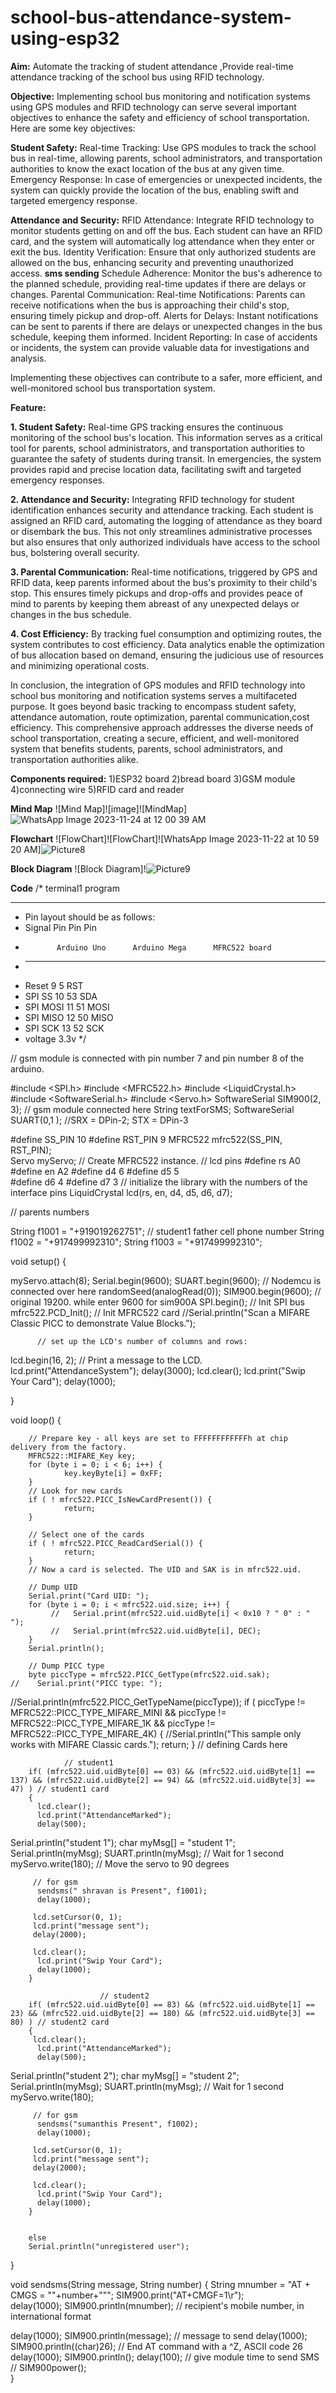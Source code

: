 # school-bus-attendance-system-using-esp32
 **Aim:**
 Automate the tracking of student attendance ,Provide real-time attendance tracking of the school bus using RFID technology. 

**Objective:**
Implementing school bus monitoring and notification systems using GPS modules and RFID technology can serve several important objectives to enhance the safety and efficiency of school transportation. Here are some key objectives:

**Student Safety:**
Real-time Tracking: Use GPS modules to track the school bus in real-time, allowing parents, school administrators, and transportation authorities to know the exact location of the bus at any given time.
Emergency Response: In case of emergencies or unexpected incidents, the system can quickly provide the location of the bus, enabling swift and targeted emergency response.

**Attendance and Security:**
RFID Attendance: Integrate RFID technology to monitor students getting on and off the bus. Each student can have an RFID card, and the system will automatically log attendance when they enter or exit the bus.
Identity Verification: Ensure that only authorized students are allowed on the bus, enhancing security and preventing unauthorized access.
**sms sending**
Schedule Adherence: Monitor the bus's adherence to the planned schedule, providing real-time updates if there are delays or changes.
Parental Communication:
Real-time Notifications: Parents can receive notifications when the bus is approaching their child's stop, ensuring timely pickup and drop-off.
Alerts for Delays: Instant notifications can be sent to parents if there are delays or unexpected changes in the bus schedule, keeping them informed.
Incident Reporting: In case of accidents or incidents, the system can provide valuable data for investigations and analysis.

Implementing these objectives can contribute to a safer, more efficient, and well-monitored school bus transportation system.

**Feature:** 

**1. Student Safety:**
Real-time GPS tracking ensures the continuous monitoring of the school bus's location. This information serves as a critical tool for parents, school administrators, and transportation authorities to guarantee the safety of students during transit. In emergencies, the system provides rapid and precise location data, facilitating swift and targeted emergency responses.

**2. Attendance and Security:**
Integrating RFID technology for student identification enhances security and attendance tracking. Each student is assigned an RFID card, automating the logging of attendance as they board or disembark the bus. This not only streamlines administrative processes but also ensures that only authorized individuals have access to the school bus, bolstering overall security.

**3. Parental Communication:**
Real-time notifications, triggered by GPS and RFID data, keep parents informed about the bus's proximity to their child's stop. This ensures timely pickups and drop-offs and provides peace of mind to parents by keeping them abreast of any unexpected delays or changes in the bus schedule.

**4. Cost Efficiency:**
By tracking fuel consumption and optimizing routes, the system contributes to cost efficiency. Data analytics enable the optimization of bus allocation based on demand, ensuring the judicious use of resources and minimizing operational costs.

In conclusion, the integration of GPS modules and RFID technology into school bus monitoring and notification systems serves a multifaceted purpose. It goes beyond basic tracking to encompass student safety, attendance automation, route optimization, parental communication,cost efficiency. This comprehensive approach addresses the diverse needs of school transportation, creating a secure, efficient, and well-monitored system that benefits students, parents, school administrators, and transportation authorities alike.

**Components required:**
1)ESP32 board
2)bread board
3)GSM module
4)connecting wire
5)RFID card and reader

**Mind Map**
![Mind Map]![image]![MindMap]![WhatsApp Image 2023-11-24 at 12 00 39 AM](https://github.com/Sumanthpoojaryy/school-bus-monitoring-system-using-esp32/assets/149647214/42f86366-fd75-44ac-b5c1-d4b223e0ad03)


**Flowchart**
![FlowChart]![FlowChart]![WhatsApp Image 2023-11-22 at 10 59 20 AM]![Picture8](https://github.com/Sumanthpoojaryy/school-bus-monitoring-system-using-esp32/assets/149647214/5d33932a-bb31-4579-a1fa-57847c08f0b3)


**Block Diagram**
![Block Diagram]!![Picture9](https://github.com/Sumanthpoojaryy/school-bus-monitoring-system-using-esp32/assets/149647214/2e5cca5f-ee68-4d6d-b300-43a14d4b1f97)

**Code**
/* terminal1 program
 
 ----------------------------------------------------------------------------- 
 * Pin layout should be as follows:
 * Signal     Pin              Pin               Pin
 *            Arduino Uno      Arduino Mega      MFRC522 board
 * ------------------------------------------------------------
 * Reset      9                5                 RST
 * SPI SS     10               53                SDA
 * SPI MOSI   11               51                MOSI
 * SPI MISO   12               50                MISO
 * SPI SCK    13               52                SCK
 * voltage 3.3v 
 */
 
 
 // gsm module is connected with pin number 7 and pin number 8 of the arduino. 

#include <SPI.h>
#include <MFRC522.h>
#include <LiquidCrystal.h>
#include <SoftwareSerial.h>
#include <Servo.h>
SoftwareSerial SIM900(2, 3); // gsm module connected here
String textForSMS;
SoftwareSerial SUART(0,1 ); //SRX = DPin-2; STX = DPin-3

#define SS_PIN 10
#define RST_PIN 9
MFRC522 mfrc522(SS_PIN, RST_PIN);  
Servo myServo;      // Create MFRC522 instance.
// lcd pins
#define rs A0
#define en A2 
#define d4 6 
#define d5 5  
#define d6 4 
#define d7 3 
// initialize the library with the numbers of the interface pins
LiquidCrystal lcd(rs, en, d4, d5, d6, d7);

// parents numbers 

String f1001 = "+919019262751"; // student1 father cell phone number
String f1002 = "+917499992310"; 
String f1003 = "+917499992310"; 

void setup() {
  
  myServo.attach(8);
        Serial.begin(9600); 
         SUART.begin(9600);       // Nodemcu is connected over here
        randomSeed(analogRead(0));
        SIM900.begin(9600); // original 19200. while enter 9600 for sim900A
        SPI.begin();                // Init SPI bus
        mfrc522.PCD_Init();        // Init MFRC522 card
        //Serial.println("Scan a MIFARE Classic PICC to demonstrate Value Blocks.");
        
          // set up the LCD's number of columns and rows: 
  lcd.begin(16, 2);
  // Print a message to the LCD.
  lcd.print("AttendanceSystem");
  delay(3000); 
  lcd.clear(); 
  lcd.print("Swip Your Card"); 
  delay(1000); 
  
  
}

void loop() {
        
  
        // Prepare key - all keys are set to FFFFFFFFFFFFh at chip delivery from the factory.
        MFRC522::MIFARE_Key key;
        for (byte i = 0; i < 6; i++) {
                key.keyByte[i] = 0xFF;
        }
        // Look for new cards
        if ( ! mfrc522.PICC_IsNewCardPresent()) {
                return;
        }

        // Select one of the cards
        if ( ! mfrc522.PICC_ReadCardSerial()) {
                return;
        }
        // Now a card is selected. The UID and SAK is in mfrc522.uid.
        
        // Dump UID
        Serial.print("Card UID: ");
        for (byte i = 0; i < mfrc522.uid.size; i++) {
             //   Serial.print(mfrc522.uid.uidByte[i] < 0x10 ? " 0" : " ");
             //   Serial.print(mfrc522.uid.uidByte[i], DEC);
        } 
        Serial.println();

        // Dump PICC type
        byte piccType = mfrc522.PICC_GetType(mfrc522.uid.sak);
    //    Serial.print("PICC type: ");
//Serial.println(mfrc522.PICC_GetTypeName(piccType));
        if (        piccType != MFRC522::PICC_TYPE_MIFARE_MINI 
                &&        piccType != MFRC522::PICC_TYPE_MIFARE_1K
                &&        piccType != MFRC522::PICC_TYPE_MIFARE_4K) {
                //Serial.println("This sample only works with MIFARE Classic cards.");
                return;
        }
        // defining Cards here 
 
                // student1
        if( (mfrc522.uid.uidByte[0] == 03) && (mfrc522.uid.uidByte[1] == 137) && (mfrc522.uid.uidByte[2] == 94) && (mfrc522.uid.uidByte[3] == 47) ) // student1 card
        {
          lcd.clear();
          lcd.print("AttendanceMarked");
          delay(500); 
Serial.println("student 1");
    char myMsg[] = "student 1";
     Serial.println(myMsg); 
     SUART.println(myMsg); // Wait for 1 second
  myServo.write(180); // Move the servo to 90 degrees
        
         // for gsm   
          sendsms(" shravan is Present", f1001);
          delay(1000);   
        
         lcd.setCursor(0, 1);
         lcd.print("message sent"); 
         delay(2000); 
         
         lcd.clear(); 
          lcd.print("Swip Your Card");
          delay(1000); 
        }
        
                        // student2
        if( (mfrc522.uid.uidByte[0] == 83) && (mfrc522.uid.uidByte[1] == 23) && (mfrc522.uid.uidByte[2] == 180) && (mfrc522.uid.uidByte[3] == 80) ) // student2 card
        {
         lcd.clear();
          lcd.print("AttendanceMarked");
          delay(500); 
  Serial.println("student 2");
  char myMsg[] = "student 2";
     Serial.println(myMsg); 
     SUART.println(myMsg); // Wait for 1 second
  myServo.write(180); 
        
         // for gsm   
          sendsms("sumanthis Present", f1002);
          delay(1000);   
        
         lcd.setCursor(0, 1);
         lcd.print("message sent"); 
         delay(2000); 
         
         lcd.clear(); 
          lcd.print("Swip Your Card");
          delay(1000); 
        }
       

        else 
        Serial.println("unregistered user");

       
}


void sendsms(String message, String number)
{
String mnumber = "AT + CMGS = \""+number+"\""; 
   SIM900.print("AT+CMGF=1\r");                   
  delay(1000);
 SIM900.println(mnumber);  // recipient's mobile number, in international format
 
  delay(1000);
  SIM900.println(message);                         // message to send
  delay(1000);
  SIM900.println((char)26);                        // End AT command with a ^Z, ASCII code 26
  delay(1000); 
  SIM900.println();
  delay(100);                                     // give module time to send SMS
 // SIM900power();  
}










